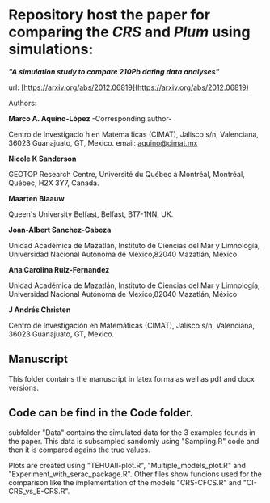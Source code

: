 # Repository host the paper for comparing the *CRS* and *Plum* using simulations: 

***"A simulation study to compare 210Pb dating data analyses"***

url: [https://arxiv.org/abs/2012.06819](https://arxiv.org/abs/2012.06819)

Authors:

**Marco A. Aquino-López** -Corresponding author-

Centro de Investigacio ́n en Matema ́ticas (CIMAT), Jalisco s/n, Valenciana, 36023 Guanajuato, GT, Mexico. email: aquino@cimat.mx

**Nicole K Sanderson**

GEOTOP Research Centre, Université du Québec à Montréal, Montréal, Québec, H2X 3Y7, Canada. 

**Maarten Blaauw**

Queen's University Belfast, Belfast, BT7-1NN, UK.

**Joan-Albert Sanchez-Cabeza**

Unidad Académica de Mazatlán, Instituto de Ciencias del Mar y Limnología, Universidad Nacional Autónoma de Mexico,82040 Mazatlán, México
			
**Ana Carolina Ruiz-Fernandez**

Unidad Académica de Mazatlán, Instituto de Ciencias del Mar y Limnología, Universidad Nacional Autónoma de Mexico,82040 Mazatlán, México

**J Andrés Christen**

Centro de Investigación en Matemáticas (CIMAT), Jalisco s/n, Valenciana, 36023 Guanajuato, GT, Mexico. 

## Manuscript 

This folder contains the manuscript in latex forma as well as pdf and docx versions.

## Code can be find in the Code folder.

subfolder "Data" contains the simulated data for the 3 examples founds in the paper. This data is subsampled sandomly using "Sampling.R" code and then it is compared agains the true values. 

Plots are created using "TEHUAII-plot.R", "Multiple_models_plot.R" and "Experiment_with_serac_package.R". Other files show funcions used for the comparison like the implementation of the models "CRS-CFCS.R" and "CI-CRS_vs_E-CRS.R".
































